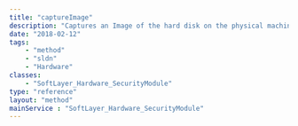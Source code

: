 ```yaml
---
title: "captureImage"
description: "Captures an Image of the hard disk on the physical machine, based on the capture template parameter. Returns the image template group containing the disk image. "
date: "2018-02-12"
tags:
    - "method"
    - "sldn"
    - "Hardware"
classes:
    - "SoftLayer_Hardware_SecurityModule"
type: "reference"
layout: "method"
mainService : "SoftLayer_Hardware_SecurityModule"
---
```

